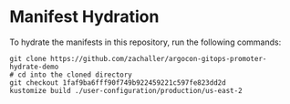 # Manifest Hydration

To hydrate the manifests in this repository, run the following commands:

```shell
git clone https://github.com/zachaller/argocon-gitops-promoter-hydrate-demo
# cd into the cloned directory
git checkout 1faf9ba6fff90f749b922459221c597fe823dd2d
kustomize build ./user-configuration/production/us-east-2
```
